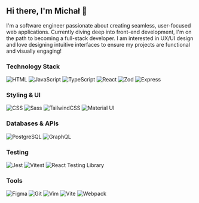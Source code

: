 ## Hi there, I'm Michał 👋 

I'm a software engineer passionate about creating seamless, user-focused web applications. Currently diving deep into front-end development, I'm on the path to becoming a full-stack developer. I am interested in UX/UI design and love designing intuitive interfaces to ensure my projects are functional and visually engaging!

### Technology Stack

![HTML](https://img.shields.io/badge/-HTML-000.svg?logo=html5)
![JavaScript](https://img.shields.io/badge/-JavaScript-000?&logo=JavaScript)
![TypeScript](https://img.shields.io/badge/-TypeScript-000?&logo=TypeScript)
![React](https://img.shields.io/badge/-React-000?&logo=React)
![Zod](https://img.shields.io/badge/-Zod-000?logo=zod)
![Express](https://img.shields.io/badge/-Express-000?logo=Express)

### Styling & UI

![CSS](https://img.shields.io/badge/-CSS-000?logo=css&logoColor=2965f1)
![Sass](https://img.shields.io/badge/-Sass-000?logo=sass)
![TailwindCSS](https://img.shields.io/badge/-TailwindCSS-000?logo=tailwindcss)
![Material UI](https://img.shields.io/badge/-MUI-000?logo=mui)

### Databases & APIs

![PostgreSQL](https://img.shields.io/badge/-PostgreSQL-000?logo=postgresql)
![GraphQL](https://img.shields.io/badge/-GraphQL-000?logo=graphql&logoColor=e10098)

### Testing

![Jest](https://img.shields.io/badge/-Jest-000?&logo=Jest)
![Vitest](https://img.shields.io/badge/-Vitest-000?&logo=Vitest)
![React Testing Library](https://img.shields.io/badge/-React%20Testing%20Library-000?&logo=TestingLibrary)


### Tools

![Figma](https://img.shields.io/badge/-Figma-000?logo=figma)
![Git](https://img.shields.io/badge/-Git-000?logo=git)
![Vim](https://img.shields.io/badge/-Vim-000?logo=vim&logoColor=00992f)
![Vite](https://img.shields.io/badge/-Vite-000?logo=vite)
![Webpack](https://img.shields.io/badge/-Webpack-000?logo=webpack)


<!--
**michalwachowicz/michalwachowicz** is a ✨ _special_ ✨ repository because its `README.md` (this file) appears on your GitHub profile.

Here are some ideas to get you started:

- 🔭 I’m currently working on ...
- 🌱 I’m currently learning ...
- 👯 I’m looking to collaborate on ...
- 🤔 I’m looking for help with ...
- 💬 Ask me about ...
- 📫 How to reach me: ...
- 😄 Pronouns: ...
- ⚡ Fun fact: ...
-->
